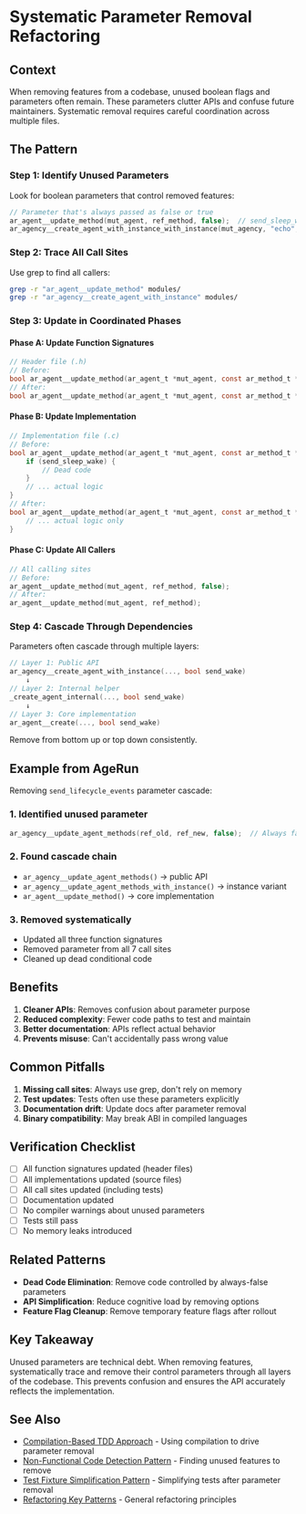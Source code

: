 # Systematic Parameter Removal Refactoring

## Context

When removing features from a codebase, unused boolean flags and parameters often remain. These parameters clutter APIs and confuse future maintainers. Systematic removal requires careful coordination across multiple files.

## The Pattern

### Step 1: Identify Unused Parameters
Look for boolean parameters that control removed features:
```c
// Parameter that's always passed as false or true
ar_agent__update_method(mut_agent, ref_method, false);  // send_sleep_wake never true
ar_agency__create_agent_with_instance_with_instance(mut_agency, "echo", "1.0.0", false);  // send_wake always false
```

### Step 2: Trace All Call Sites
Use grep to find all callers:
```bash
grep -r "ar_agent__update_method" modules/
grep -r "ar_agency__create_agent_with_instance" modules/
```

### Step 3: Update in Coordinated Phases

#### Phase A: Update Function Signatures
```c
// Header file (.h)
// Before:
bool ar_agent__update_method(ar_agent_t *mut_agent, const ar_method_t *ref_new_method, bool send_sleep_wake);
// After:
bool ar_agent__update_method(ar_agent_t *mut_agent, const ar_method_t *ref_new_method);
```

#### Phase B: Update Implementation
```c
// Implementation file (.c)
// Before:
bool ar_agent__update_method(ar_agent_t *mut_agent, const ar_method_t *ref_new_method, bool send_sleep_wake) {
    if (send_sleep_wake) {
        // Dead code
    }
    // ... actual logic
}
// After:
bool ar_agent__update_method(ar_agent_t *mut_agent, const ar_method_t *ref_new_method) {
    // ... actual logic only
}
```

#### Phase C: Update All Callers
```c
// All calling sites
// Before:
ar_agent__update_method(mut_agent, ref_method, false);
// After:
ar_agent__update_method(mut_agent, ref_method);
```

### Step 4: Cascade Through Dependencies
Parameters often cascade through multiple layers:
```c
// Layer 1: Public API
ar_agency__create_agent_with_instance(..., bool send_wake)
    ↓
// Layer 2: Internal helper
_create_agent_internal(..., bool send_wake)
    ↓
// Layer 3: Core implementation
ar_agent__create(..., bool send_wake)
```

Remove from bottom up or top down consistently.

## Example from AgeRun

Removing `send_lifecycle_events` parameter cascade:

### 1. Identified unused parameter
```c
ar_agency__update_agent_methods(ref_old, ref_new, false);  // Always false
```

### 2. Found cascade chain
- `ar_agency__update_agent_methods()` → public API
- `ar_agency__update_agent_methods_with_instance()` → instance variant
- `ar_agent__update_method()` → core implementation

### 3. Removed systematically
- Updated all three function signatures
- Removed parameter from all 7 call sites
- Cleaned up dead conditional code

## Benefits

1. **Cleaner APIs**: Removes confusion about parameter purpose
2. **Reduced complexity**: Fewer code paths to test and maintain
3. **Better documentation**: APIs reflect actual behavior
4. **Prevents misuse**: Can't accidentally pass wrong value

## Common Pitfalls

1. **Missing call sites**: Always use grep, don't rely on memory
2. **Test updates**: Tests often use these parameters explicitly
3. **Documentation drift**: Update docs after parameter removal
4. **Binary compatibility**: May break ABI in compiled languages

## Verification Checklist

- [ ] All function signatures updated (header files)
- [ ] All implementations updated (source files)
- [ ] All call sites updated (including tests)
- [ ] Documentation updated
- [ ] No compiler warnings about unused parameters
- [ ] Tests still pass
- [ ] No memory leaks introduced

## Related Patterns

- **Dead Code Elimination**: Remove code controlled by always-false parameters
- **API Simplification**: Reduce cognitive load by removing options
- **Feature Flag Cleanup**: Remove temporary feature flags after rollout

## Key Takeaway

Unused parameters are technical debt. When removing features, systematically trace and remove their control parameters through all layers of the codebase. This prevents confusion and ensures the API accurately reflects the implementation.

## See Also

- [Compilation-Based TDD Approach](compilation-based-tdd-approach.md) - Using compilation to drive parameter removal
- [Non-Functional Code Detection Pattern](non-functional-code-detection-pattern.md) - Finding unused features to remove
- [Test Fixture Simplification Pattern](test-fixture-simplification-pattern.md) - Simplifying tests after parameter removal
- [Refactoring Key Patterns](refactoring-key-patterns.md) - General refactoring principles